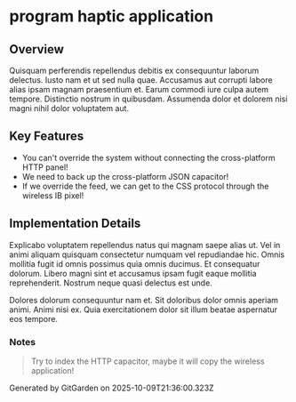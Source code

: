 # program haptic application

## Overview
Quisquam perferendis repellendus debitis ex consequuntur laborum delectus. Iusto nam et ut sed nulla quae. Accusamus aut corrupti labore alias ipsam magnam praesentium et. Earum commodi iure culpa autem tempore. Distinctio nostrum in quibusdam. Assumenda dolor et dolorem nisi magni nihil dolor voluptatem aut.

## Key Features
- You can't override the system without connecting the cross-platform HTTP panel!
- We need to back up the cross-platform JSON capacitor!
- If we override the feed, we can get to the CSS protocol through the wireless IB pixel!

## Implementation Details
Explicabo voluptatem repellendus natus qui magnam saepe alias ut. Vel in animi aliquam quisquam consectetur numquam vel repudiandae hic. Omnis mollitia fugit id omnis possimus quia omnis ducimus. Et consequatur dolorum. Libero magni sint et accusamus ipsam fugit eaque mollitia reprehenderit. Nostrum neque quasi delectus est unde.
 Dolores dolorum consequuntur nam et. Sit doloribus dolor omnis aperiam animi. Animi nisi ex. Quia exercitationem dolor sit illum beatae aspernatur eos tempore.

### Notes
> Try to index the HTTP capacitor, maybe it will copy the wireless application!

Generated by GitGarden on 2025-10-09T21:36:00.323Z